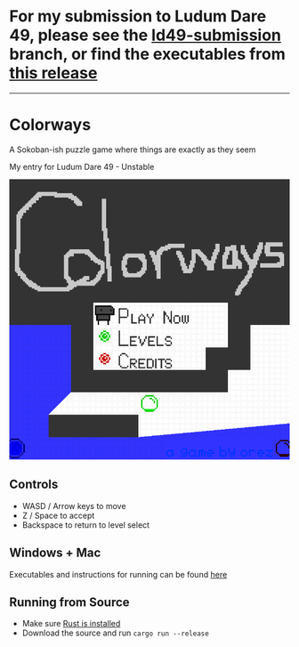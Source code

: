 # For my submission to Ludum Dare 49, please see the [ld49-submission](https://github.com/orez-/ld49/tree/ld49-submission) branch, or find the executables from [this release](https://github.com/orez-/ld49/releases/tag/ld49-submission)

---

# Colorways

A Sokoban-ish puzzle game where things are exactly as they seem

My entry for Ludum Dare 49 - Unstable

![the title screen](raw/title_scrsh.png)

## Controls
- WASD / Arrow keys to move
- Z / Space to accept
- Backspace to return to level select

## Windows + Mac
Executables and instructions for running can be found [here](https://github.com/orez-/ld49/releases/tag/ld49-submission)

## Running from Source
- Make sure [Rust is installed](https://www.rust-lang.org/tools/install)
- Download the source and run `cargo run --release`
